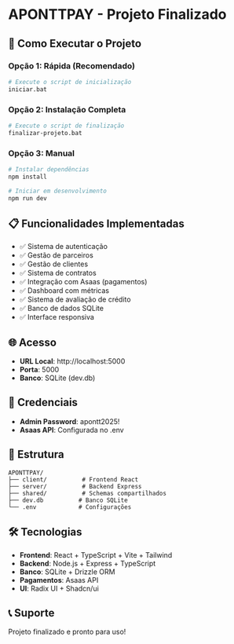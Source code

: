 # APONTTPAY - Projeto Finalizado

## 🚀 Como Executar o Projeto

### Opção 1: Rápida (Recomendado)
```bash
# Execute o script de inicialização
iniciar.bat
```

### Opção 2: Instalação Completa
```bash
# Execute o script de finalização
finalizar-projeto.bat
```

### Opção 3: Manual
```bash
# Instalar dependências
npm install

# Iniciar em desenvolvimento
npm run dev
```

## 📋 Funcionalidades Implementadas

- ✅ Sistema de autenticação
- ✅ Gestão de parceiros
- ✅ Gestão de clientes
- ✅ Sistema de contratos
- ✅ Integração com Asaas (pagamentos)
- ✅ Dashboard com métricas
- ✅ Sistema de avaliação de crédito
- ✅ Banco de dados SQLite
- ✅ Interface responsiva

## 🌐 Acesso

- **URL Local**: http://localhost:5000
- **Porta**: 5000
- **Banco**: SQLite (dev.db)

## 🔑 Credenciais

- **Admin Password**: apontt2025!
- **Asaas API**: Configurada no .env

## 📁 Estrutura

```
APONTTPAY/
├── client/          # Frontend React
├── server/          # Backend Express
├── shared/          # Schemas compartilhados
├── dev.db          # Banco SQLite
└── .env            # Configurações
```

## 🛠️ Tecnologias

- **Frontend**: React + TypeScript + Vite + Tailwind
- **Backend**: Node.js + Express + TypeScript
- **Banco**: SQLite + Drizzle ORM
- **Pagamentos**: Asaas API
- **UI**: Radix UI + Shadcn/ui

## 📞 Suporte

Projeto finalizado e pronto para uso!